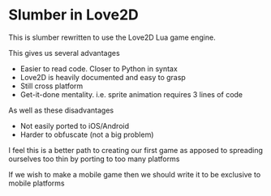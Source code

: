 Slumber in Love2D
=======

This is slumber rewritten to use the Love2D Lua game engine.

This gives us several advantages
* Easier to read code. Closer to Python in syntax
* Love2D is heavily documented and easy to grasp
* Still cross platform
* Get-it-done mentality. i.e. sprite animation requires 3 lines of code

As well as these disadvantages
* Not easily ported to iOS/Android
* Harder to obfuscate (not a big problem)

I feel this is a better path to creating our first game as apposed to spreading ourselves too thin by porting to too many platforms

If we wish to make a mobile game then we should write it to be exclusive to mobile platforms
